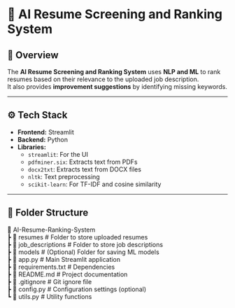 # 🚀 AI Resume Screening and Ranking System

## 📌 Overview
The **AI Resume Screening and Ranking System** uses **NLP and ML** to rank resumes based on their relevance to the uploaded job description.  
It also provides **improvement suggestions** by identifying missing keywords.

---

## ⚙️ Tech Stack
- **Frontend:** Streamlit  
- **Backend:** Python  
- **Libraries:**  
    - `streamlit`: For the UI  
    - `pdfminer.six`: Extracts text from PDFs  
    - `docx2txt`: Extracts text from DOCX files  
    - `nltk`: Text preprocessing  
    - `scikit-learn`: For TF-IDF and cosine similarity  

---

## 📁 Folder Structure
📁 AI-Resume-Ranking-System  
 ┣ 📁 resumes               # Folder to store uploaded resumes  
 ┣ 📁 job_descriptions      # Folder to store job descriptions  
 ┣ 📁 models                # (Optional) Folder for saving ML models  
 ┣ 📄 app.py                # Main Streamlit application  
 ┣ 📄 requirements.txt      # Dependencies  
 ┣ 📄 README.md             # Project documentation  
 ┣ 📄 .gitignore            # Git ignore file  
 ┣ 📄 config.py             # Configuration settings (optional)  
 ┗ 📄 utils.py              # Utility functions  

